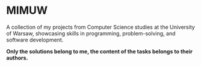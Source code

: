 # MIMUW
A collection of my projects from Computer Science studies at the University of Warsaw, showcasing skills in programming, problem-solving, and software development.

**Only the solutions belong to me, the content of the tasks belongs to their authors.**
